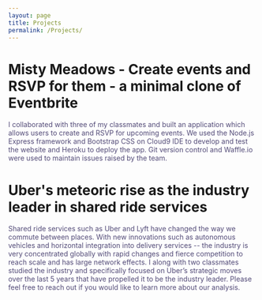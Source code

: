 ```yaml
---
layout: page
title: Projects
permalink: /Projects/
---
```


# Misty Meadows - Create events and RSVP for them - a minimal clone of Eventbrite
<span style="color:#534B78">I collaborated with three of my classmates and built an application which allows users to create and RSVP for upcoming events. We used the Node.js Express framework and Bootstrap CSS on Cloud9 IDE to develop and test the website and Heroku to deploy the app. Git version control and Waffle.io were used to maintain issues raised by the team.
</span>
&nbsp;

# Uber's meteoric rise as the industry leader in shared ride services
<span style="color:#534B78">Shared ride services such as Uber and Lyft have changed the way we commute between places. With new innovations such as autonomous vehicles and horizontal integration  into delivery services -- the industry is very concentrated globally with rapid changes and fierce competition to reach scale and has large network effects. I along with two classmates studied the industry and specifically focused on Uber’s strategic moves over the last 5 years that have propelled it to be the industry leader. Please feel free to reach out if you would like to learn more about our analysis.
</span>